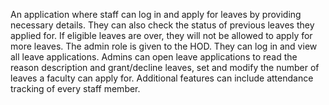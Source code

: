 An application where staff can log in and apply for leaves by providing necessary details. They can also check the status of previous leaves they applied for. If eligible leaves are over, they will not be allowed to apply for more leaves. The admin role is given to the HOD. They can log in and view all leave applications. Admins can open leave applications to read the reason description and grant/decline leaves, set and modify the number of leaves a faculty can apply for. Additional features can include attendance tracking of every staff member.
